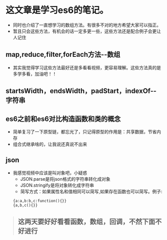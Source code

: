 # 这文章是学习es6的笔记。
+ 同时也介绍了一直想学习的数组方法。有很多不对的地方希望大家可以指正。
+ 暂且只会这些方法，有机会的话一定多更一些，这些方法还是配合例子会更让人记住
## map,reduce,filter,forEach方法--数组
+ 其实我觉得学习这些方法最好还是多看看视频，更容易理解。这些方法真的是多学多看，加油吧！！
## startsWidth，endsWidth，padStart，indexOf--字符串
## es6之前和es6对比构造函数和类的概念
+ 简单复习了一下原型链，都忘光了，只记得原型的作用是：共享数据，节省内存
+ 组合式继承啥的，让我说还真说不出来
## json
+ 我感觉视频中应该是叫对象吧，小疑惑
  - JSON.parse是将json格式的字符串转化成对象
  - JSON.stringify是将对象转化成字符串
  - 简写方式：如果属性名和值相同可以简写,如果存在函数也可以简写。例子:
  ```
  {a:a,b:b,c:function(){}}
  {a,b,c(){}}
  ```
> ## 这两天要好好看看函数，数组，回调，不然下面不好进行

